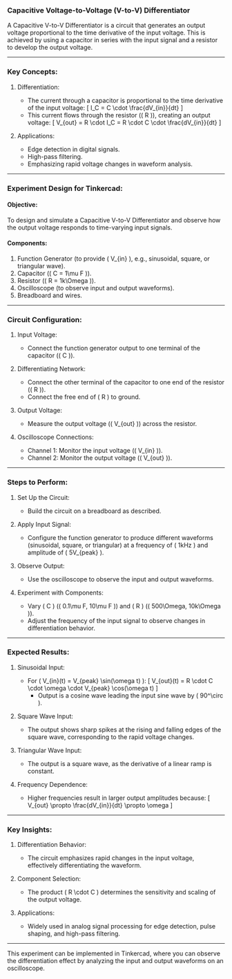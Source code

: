 ### Capacitive Voltage-to-Voltage (V-to-V) Differentiator

A Capacitive V-to-V Differentiator is a circuit that generates an output voltage proportional to the time derivative of the input voltage. This is achieved by using a capacitor in series with the input signal and a resistor to develop the output voltage.

---

### Key Concepts:

1. Differentiation:
   - The current through a capacitor is proportional to the time derivative of the input voltage:
     \[
     I_C = C \cdot \frac{dV_{in}}{dt}
     \]
   - This current flows through the resistor (\( R \)), creating an output voltage:
     \[
     V_{out} = R \cdot I_C = R \cdot C \cdot \frac{dV_{in}}{dt}
     \]

2. Applications:
   - Edge detection in digital signals.
   - High-pass filtering.
   - Emphasizing rapid voltage changes in waveform analysis.

---

### Experiment Design for Tinkercad:

#### Objective:
To design and simulate a Capacitive V-to-V Differentiator and observe how the output voltage responds to time-varying input signals.

#### Components:
1. Function Generator (to provide \( V_{in} \), e.g., sinusoidal, square, or triangular wave).
2. Capacitor (\( C = 1\mu F \)).
3. Resistor (\( R = 1k\Omega \)).
4. Oscilloscope (to observe input and output waveforms).
5. Breadboard and wires.

---

### Circuit Configuration:

1. Input Voltage:
   - Connect the function generator output to one terminal of the capacitor (\( C \)).

2. Differentiating Network:
   - Connect the other terminal of the capacitor to one end of the resistor (\( R \)).
   - Connect the free end of \( R \) to ground.

3. Output Voltage:
   - Measure the output voltage (\( V_{out} \)) across the resistor.

4. Oscilloscope Connections:
   - Channel 1: Monitor the input voltage (\( V_{in} \)).
   - Channel 2: Monitor the output voltage (\( V_{out} \)).

---

### Steps to Perform:

1. Set Up the Circuit:
   - Build the circuit on a breadboard as described.

2. Apply Input Signal:
   - Configure the function generator to produce different waveforms (sinusoidal, square, or triangular) at a frequency of \( 1kHz \) and amplitude of \( 5V_{peak} \).

3. Observe Output:
   - Use the oscilloscope to observe the input and output waveforms.

4. Experiment with Components:
   - Vary \( C \) (\( 0.1\mu F, 10\mu F \)) and \( R \) (\( 500\Omega, 10k\Omega \)).
   - Adjust the frequency of the input signal to observe changes in differentiation behavior.

---

### Expected Results:

1. Sinusoidal Input:
   - For \( V_{in}(t) = V_{peak} \sin(\omega t) \):
     \[
     V_{out}(t) = R \cdot C \cdot \omega \cdot V_{peak} \cos(\omega t)
     \]
     - Output is a cosine wave leading the input sine wave by \( 90^\circ \).

2. Square Wave Input:
   - The output shows sharp spikes at the rising and falling edges of the square wave, corresponding to the rapid voltage changes.

3. Triangular Wave Input:
   - The output is a square wave, as the derivative of a linear ramp is constant.

4. Frequency Dependence:
   - Higher frequencies result in larger output amplitudes because:
     \[
     V_{out} \propto \frac{dV_{in}}{dt} \propto \omega
     \]

---

### Key Insights:

1. Differentiation Behavior:
   - The circuit emphasizes rapid changes in the input voltage, effectively differentiating the waveform.

2. Component Selection:
   - The product \( R \cdot C \) determines the sensitivity and scaling of the output voltage.

3. Applications:
   - Widely used in analog signal processing for edge detection, pulse shaping, and high-pass filtering.

---

This experiment can be implemented in Tinkercad, where you can observe the differentiation effect by analyzing the input and output waveforms on an oscilloscope.
